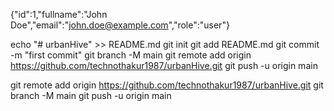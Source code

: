 {"id":1,"fullname":"John Doe","email":"john.doe@example.com","role":"user"}

echo "# urbanHive" >> README.md
git init
git add README.md
git commit -m "first commit"
git branch -M main
git remote add origin https://github.com/technothakur1987/urbanHive.git
git push -u origin main

git remote add origin https://github.com/technothakur1987/urbanHive.git
git branch -M main
git push -u origin main